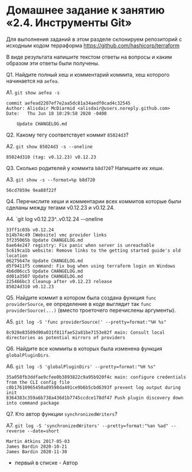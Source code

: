 # Домашнее задание к занятию «2.4. Инструменты Git»

Для выполнения заданий в этом разделе склонируем репозиторий с исходным кодом 
терраформа https://github.com/hashicorp/terraform 

В виде результата напишите текстом ответы на вопросы и каким образом эти ответы были получены. 

Q1. Найдите полный хеш и комментарий коммита, хеш которого начинается на `aefea`.

A1. `git show aefea -s`
```
commit aefead2207ef7e2aa5dc81a34aedf0cad4c32545
Author: Alisdair McDiarmid <alisdair@users.noreply.github.com>
Date:   Thu Jun 18 10:29:58 2020 -0400

    Update CHANGELOG.md

```

Q2. Какому тегу соответствует коммит `85024d3`?

A2. `git show 85024d3 -s --oneline`
```
85024d310 (tag: v0.12.23) v0.12.23
```

Q3. Сколько родителей у коммита `b8d720`? Напишите их хеши.

A3. `git show -s --format=%p b8d720`
```
56cd7859e 9ea88f22f
```
Q4. Перечислите хеши и комментарии всех коммитов которые были сделаны между тегами  v0.12.23 и v0.12.24.

A4. `git log v0.12.23^..v0.12.24 --oneline
```
33ff1c03b v0.12.24
b14b74c49 [Website] vmc provider links
3f235065b Update CHANGELOG.md
6ae64e247 registry: Fix panic when server is unreachable
5c619ca1b website: Remove links to the getting started guide's old location
06275647e Update CHANGELOG.md
d5f9411f5 command: Fix bug when using terraform login on Windows
4b6d06cc5 Update CHANGELOG.md
dd01a3507 Update CHANGELOG.md
225466bc3 Cleanup after v0.12.23 release
85024d310 v0.12.23
```

Q5. Найдите коммит в котором была создана функция `func providerSource`, ее определение в коде выглядит 
так `func providerSource(...)` (вместо троеточего перечислены аргументы).

A5. `git log -S 'func providerSource(' --pretty=format:"%H %s"`
```
8c928e83589d90a031f811fae52a81be7153e82f main: Consult local directories as potential mirrors of providers
```
Q6. Найдите все коммиты в которых была изменена функция `globalPluginDirs`.

A6. `git log -S 'globalPluginDirs' --pretty=format:"%H %s"`
```
35a058fb3ddfae9cfee0b3893822c9a95b920f4c main: configure credentials from the CLI config file
c0b17610965450a89598da491ce9b6b5cbd6393f prevent log output during init
8364383c359a6b738a436d1b7745ccdce178df47 Push plugin discovery down into command package
```

Q7. Кто автор функции `synchronizedWriters`? 

A7. `git log -S 'synchronizedWriters' --pretty=format:"%an %ad" --reverse --date=short`
```
Martin Atkins 2017-05-03
James Bardin 2020-10-21
James Bardin 2020-11-30
```
* первый в списке - Автор

